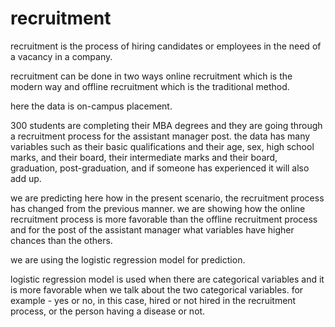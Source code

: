 # recruitment

recruitment is the process of hiring candidates or employees in the need of a vacancy in a company. 

recruitment can be done in two ways online recruitment which is the modern way and offline recruitment which is the traditional method.

here the data is on-campus placement. 

300 students are completing their MBA degrees and they are going through a recruitment process for the assistant manager post. the data has many variables such as their basic qualifications and their age, sex, high school marks, and their board, their intermediate marks and their board, graduation, post-graduation, and if someone has experienced it will also add up.

we are predicting here how in the present scenario, the recruitment process has changed from the previous manner. we are showing how the online recruitment process is more favorable than the offline recruitment process and for the post of the assistant manager what variables have higher chances than the others.

we are using the logistic regression model for prediction.

logistic regression model is used when there are categorical variables and it is more favorable when we talk about the two categorical variables. for example - yes or no, in this case, hired or not hired in the recruitment process, or the person having a disease or not. 

